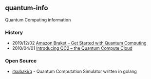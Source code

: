 ## quantum-info
Quantum Computing information



### History
- 2019/12/02 [Amazon Braket – Get Started with Quantum Computing](https://aws.amazon.com/ko/blogs/aws/amazon-braket-get-started-with-quantum-computing/)
- 2010/04/01 [Introducing QC2 – the Quantum Compute Cloud](https://aws.amazon.com/ko/blogs/aws/introducing-qc2-the-quantum-compute-cloud/)


### Open Source
- [itsubaki/q](https://github.com/itsubaki/q) - Quantum Computation Simulator written in golang
